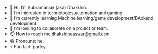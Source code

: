 - 👋 Hi, I’m Subramanian (aka) Dhakshin.
- 👀 I’m interested in technologies,automation and gaming.
- 🌱 I’m currently learning Machine learning/game development/BAckend development.
- 💞️ I’m looking to collaborate on a project or team.
- 📫 How to reach me dhakshineaswar@gmail.com
- 😄 Pronouns: he.
- ⚡ Fun fact: parley.

<!---
dhakshinSUBU26/dhakshinSUBU26 is a ✨ special ✨ repository because its `README.md` (this file) appears on your GitHub profile.
You can click the Preview link to take a look at your changes.
--->
